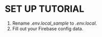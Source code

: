 # SET UP TUTORIAL

1. Rename *.env.local_sample* to *.env.local*.
2. Fill out your Firebase config data.
